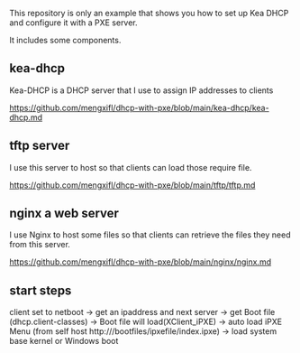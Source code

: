 This repository is only an example that shows you how to set up Kea DHCP and configure it with a PXE server.

It includes some components.

## kea-dhcp
  Kea-DHCP is a DHCP server that I use to assign IP addresses to clients
  
  https://github.com/mengxifl/dhcp-with-pxe/blob/main/kea-dhcp/kea-dhcp.md

## tftp server
  I use this server to host so that  clients  can load those require file.
  
  https://github.com/mengxifl/dhcp-with-pxe/blob/main/tftp/tftp.md

## nginx  a web server
  I use Nginx to host some files so that clients can retrieve the files they need from this server.
  
  https://github.com/mengxifl/dhcp-with-pxe/blob/main/nginx/nginx.md
## start steps

client set to netboot ->  get an ipaddress and next server  -> get Boot file (dhcp.client-classes) -> Boot file will load(XClient_iPXE) -> auto load iPXE Menu (from self host http://<localhost>/bootfiles/ipxefile/index.ipxe) -> load system base kernel or Windows boot
